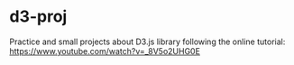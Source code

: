 # d3-proj
Practice and small projects about D3.js library following the online tutorial: https://www.youtube.com/watch?v=_8V5o2UHG0E
